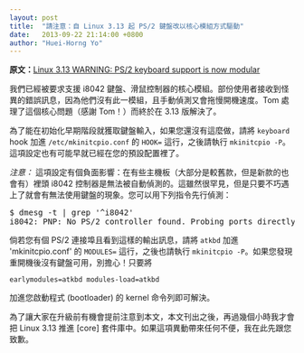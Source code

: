 ```yaml
---
layout: post
title:  "請注意：自 Linux 3.13 起 PS/2 鍵盤改以核心模組方式驅動"
date:   2013-09-22 21:14:00 +0800
author: "Huei-Horng Yo"
---
```


**原文：**[Linux 3.13 WARNING: PS/2 keyboard support is now modular](https://www.archlinux.org/news/linux-313-warning-ps2-keyboard-support-is-now-modular/)

我們已經被要求支援 i8042 鍵盤、滑鼠控制器的核心模組。部份使用者接收到怪異的錯誤訊息，因為他們沒有此一模組，且手動偵測又會拖慢開機速度。Tom 處理了這個核心問題（感謝 Tom！）而終於在 3.13 版解決了。

為了能在初始化早期階段就獲取鍵盤輸入，如果您還沒有這麼做，請將 `keyboard` hook 加進 `/etc/mkinitcpio.conf` 的 `HOOK=` 這行，之後請執行 `mkinitcpio -P`。這項設定也有可能早就已經在您的預設配置裡了。

*注意：* 這項設定有個負面影響：在有些主機板（大部分是較舊款，但是新款的也會有）裡頭 i8042 控制器是無法被自動偵測的。這雖然很罕見，但是只要不巧遇上了就會有無法使用鍵盤的現象。您可以用下列指令先行偵測：

<pre>
$ dmesg -t | grep '^i8042'
i8042: PNP: No PS/2 controller found. Probing ports directly.
</pre>

倘若您有個 PS/2 連接埠且看到這樣的輸出訊息，請將 `atkbd` 加進 'mkinitcpio.conf' 的 `MODULES=` 這行，之後也請執行 `mkinitcpio -P`。如果您發現重開機後沒有鍵盤可用，別擔心！只要將

`earlymodules=atkbd modules-load=atkbd`

加進您啟動程式 (bootloader) 的 kernel 命令列即可解決。

為了讓大家在升級前有機會提前注意到本文，本文刊出之後，再過幾個小時我才會把 Linux 3.13 推進 [core] 套件庫中。如果這項異動帶來任何不便，我在此先跟您致歉。

